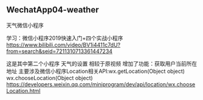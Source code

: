 ## WechatApp04-weather
天气微信小程序

学习：微信小程序2019快速入门+四个实战小程序
     https://www.bilibili.com/video/BV1i4411c7dU?from=search&seid=7211310713361447234
     
这是其中第二个小程序 天气的设置
相较于原视频 增加了功能：获取用户当前所在地址
主要涉及微信小程序Location相关API:wx.getLocation(Object object)
                                wx.chooseLocation(Object object)
                    https://developers.weixin.qq.com/miniprogram/dev/api/location/wx.chooseLocation.html
